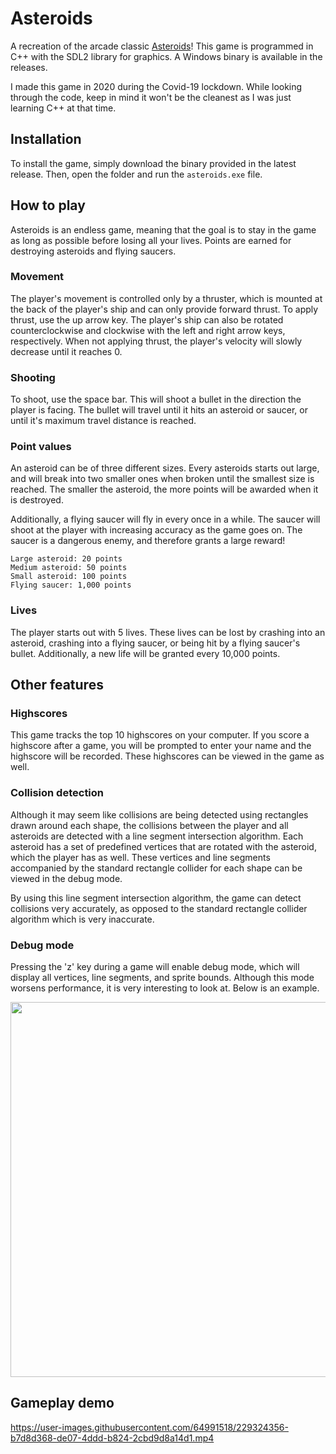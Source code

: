 # Asteroids
A recreation of the arcade classic [Asteroids](https://en.wikipedia.org/wiki/Asteroids_(video_game))!
This game is programmed in C++ with the SDL2 library for graphics. A Windows binary is available in the releases.

I made this game in 2020 during the Covid-19 lockdown. While looking through the code, keep in mind it won't be the cleanest as I was just learning C++ at that time.

## Installation
To install the game, simply download the binary provided in the latest release. Then, open the folder and run the `asteroids.exe` file.

## How to play
Asteroids is an endless game, meaning that the goal is to stay in the game as long as possible before losing all your lives.
Points are earned for destroying asteroids and flying saucers.

### Movement
The player's movement is controlled only by a thruster, which is mounted at the back of the player's ship and can only provide forward thrust.
To apply thrust, use the up arrow key. 
The player's ship can also be rotated counterclockwise and clockwise with the left and right arrow keys, respectively.
When not applying thrust, the player's velocity will slowly decrease until it reaches 0.

### Shooting
To shoot, use the space bar. This will shoot a bullet in the direction the player is facing. The bullet will travel until it hits an asteroid or saucer, or until it's maximum travel distance is reached.

### Point values
An asteroid can be of three different sizes. Every asteroids starts out large, and will break into two smaller ones when broken until the smallest size is reached.
The smaller the asteroid, the more points will be awarded when it is destroyed.

Additionally, a flying saucer will fly in every once in a while. The saucer will shoot at the player with increasing accuracy as the game goes on.
The saucer is a dangerous enemy, and therefore grants a large reward!

```
Large asteroid: 20 points
Medium asteroid: 50 points
Small asteroid: 100 points
Flying saucer: 1,000 points
```

### Lives
The player starts out with 5 lives. These lives can be lost by crashing into an asteroid, crashing into a flying saucer, or being hit by a flying saucer's bullet.
Additionally, a new life will be granted every 10,000 points.

## Other features
### Highscores
This game tracks the top 10 highscores on your computer. If you score a highscore after a game, you will be prompted to enter your name and the highscore will be recorded.
These highscores can be viewed in the game as well.

### Collision detection
Although it may seem like collisions are being detected using rectangles drawn around each shape, the collisions between the player and all asteroids are detected with a line segment intersection algorithm.
Each asteroid has a set of predefined vertices that are rotated with the asteroid, which the player has as well.
These vertices and line segments accompanied by the standard rectangle collider for each shape can be viewed in the debug mode.

By using this line segment intersection algorithm, the game can detect collisions very accurately, as opposed to the standard rectangle collider algorithm which is very inaccurate.

### Debug mode
Pressing the 'z' key during a game will enable debug mode, which will display all vertices, line segments, and sprite bounds.
Although this mode worsens performance, it is very interesting to look at. Below is an example.


<img src="https://user-images.githubusercontent.com/64991518/229324659-daec08f5-0511-43f8-a782-02baf67f6056.png" width="600px">

## Gameplay demo
https://user-images.githubusercontent.com/64991518/229324356-b7d8d368-de07-4ddd-b824-2cbd9d8a14d1.mp4

